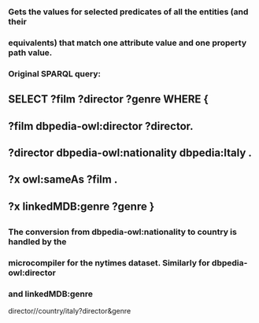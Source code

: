 ### Gets the values for selected predicates of all the entities (and their
### equivalents) that match one attribute value and one property path value.
### Original SPARQL query:
##
## SELECT ?film ?director ?genre WHERE {
##   ?film dbpedia-owl:director ?director.
##   ?director dbpedia-owl:nationality dbpedia:Italy .
##   ?x owl:sameAs ?film .
##   ?x linkedMDB:genre ?genre }
##
### The conversion from dbpedia-owl:nationality to country is handled by the 
### microcompiler for the nytimes dataset. Similarly for dbpedia-owl:director
### and linkedMDB:genre
director//country/italy?director&genre